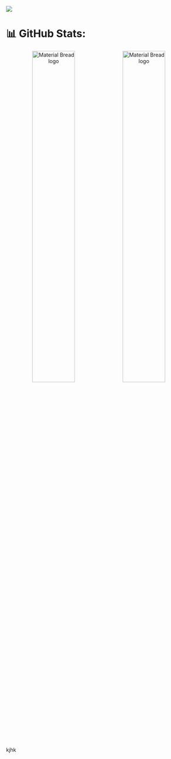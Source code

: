 ![](https://i.ibb.co/5WfTvGT/Purple-Modern-Digital-Marketing-Banner.jpg)


# 📊 GitHub Stats:

   

<p align="center" display='flex'>
    <img width='48%'  src="http://github-profile-summary-cards.vercel.app/api/cards/repos-per-language?username=Kader517777&theme=radical&exclude={exclude}" alt="Material Bread logo">
    <img width='48%'  src="http://github-profile-summary-cards.vercel.app/api/cards/most-commit-language?username=Kader517777&theme=radical&exclude={exclude}" alt="Material Bread logo">
</p>



<!-- Proudly created with GPRM ( https://gprm.itsvg.in ) -->
kjhk

